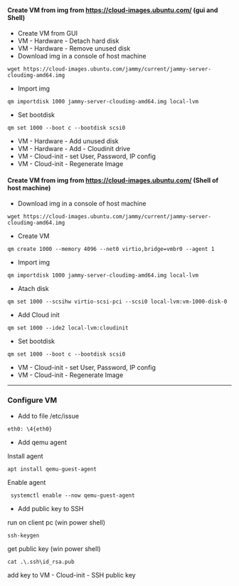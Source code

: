 #### Create VM from img from https://cloud-images.ubuntu.com/ (gui and Shell)

* Create VM from GUI
* VM - Hardware - Detach hard disk
* VM - Hardware - Remove unused disk
* Download img in a console of host machine
```
wget https://cloud-images.ubuntu.com/jammy/current/jammy-server-cloudimg-amd64.img
```
* Import img
```
qm importdisk 1000 jammy-server-cloudimg-amd64.img local-lvm
```
* Set bootdisk
```
qm set 1000 --boot c --bootdisk scsi0
```
* VM - Hardware - Add unused disk
* VM - Hardware - Add - Cloudinit drive
* VM - Cloud-init - set User, Password, IP config
* VM - Cloud-init - Regenerate Image


#### Create VM from img from https://cloud-images.ubuntu.com/ (Shell of host machine)

* Download img in a console of host machine
```
wget https://cloud-images.ubuntu.com/jammy/current/jammy-server-cloudimg-amd64.img
```
* Create VM
```
qm create 1000 --memory 4096 --net0 virtio,bridge=vmbr0 --agent 1
```
* Import img
```
qm importdisk 1000 jammy-server-cloudimg-amd64.img local-lvm
```
* Atach disk
```
qm set 1000 --scsihw virtio-scsi-pci --scsi0 local-lvm:vm-1000-disk-0
```
* Add Cloud init
```
qm set 1000 --ide2 local-lvm:cloudinit 
```
* Set bootdisk
```
qm set 1000 --boot c --bootdisk scsi0
```
* VM - Cloud-init - set User, Password, IP config
* VM - Cloud-init - Regenerate Image

---
### Configure VM

* Add to file /etc/issue
```
eth0: \4{eth0}
```
* Add qemu agent

Install agent
```
apt install qemu-guest-agent
```
Enable agent
```
 systemctl enable --now qemu-guest-agent
```
* Add public key to SSH

run on client pc (win power shell)
```
ssh-keygen
```
get public key (win power shell)
```
cat .\.ssh\id_rsa.pub
```
add key to VM - Cloud-init - SSH public key

